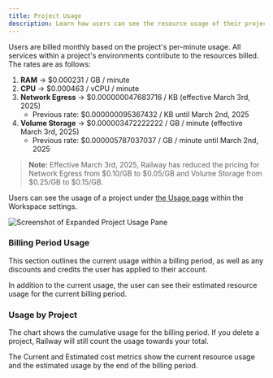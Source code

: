 ```yaml
---
title: Project Usage
description: Learn how users can see the resource usage of their projects.
---
```


Users are billed monthly based on the project's per-minute usage. All services within a project's environments contribute to the resources billed. The rates are as follows:

1. **RAM** → $0.000231 / GB / minute
2. **CPU** → $0.000463 / vCPU / minute
3. **Network Egress** → $0.000000047683716 / KB (effective March 3rd, 2025)
   - Previous rate: $0.000000095367432 / KB until March 2nd, 2025
4. **Volume Storage** → $0.000003472222222 / GB / minute (effective March 3rd, 2025)
   - Previous rate: $0.000005787037037 / GB / minute until March 2nd, 2025

> **Note:** Effective March 3rd, 2025, Railway has reduced the pricing for Network Egress from $0.10/GB to $0.05/GB and Volume Storage from $0.25/GB to $0.15/GB.

Users can see the usage of a project under <a href="https://railway.com/workspace/usage" target="_blank">the Usage page</a> within the Workspace settings.

<Image src="https://res.cloudinary.com/railway/image/upload/v1631917786/docs/project-usage_gd43fq.png"
alt="Screenshot of Expanded Project Usage Pane"
layout="intrinsic"
width={491} height={286} quality={80} />

### Billing Period Usage

This section outlines the current usage within a billing period, as well as any discounts and credits the user has applied to their account.

In addition to the current usage, the user can see their estimated resource usage for the current billing period.

### Usage by Project

The chart shows the cumulative usage for the billing period. If you delete a project, Railway will still count the usage towards your total.

The Current and Estimated cost metrics show the current resource usage and the estimated usage by the end of the billing period.

